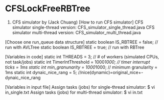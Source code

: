 # CFSLockFreeRBTree

1. CFS simulator by (Jack Chuang)
[How to run CFS simulator]
CFS simulator single-thread version:
	CFS_simulator_single_thread.java
CFS simulator multi-thread version:
	CFS_simulator_multi_thread.java

[Choose one run_queue data structure]
static boolean IS_RBTREE = false; // run with AVLTree
static boolean IS_RBTREE = true; // run with RBTree

[Variables in code]
static int THREADS = 3; 		    // # of workers (simulated CPUs, not task/jobs)
static int TimerIntThreshold = 1000*1000;   // timer interrupt ticks = 1ms
static int min_granunarity = 1000*1000;	    // minimum granularity = 1ms
static int dynaic_nice_rang = 5;	    //nice(dynamic)=original_nice+-dynaic_nice_rang

[Variables in input file]
Assign tasks (jobs) for single-thread simulator: 
	$ vi in_single.txt
Assign tasks (jobs) for multi-thread simulator:
	$ vi in.txt

